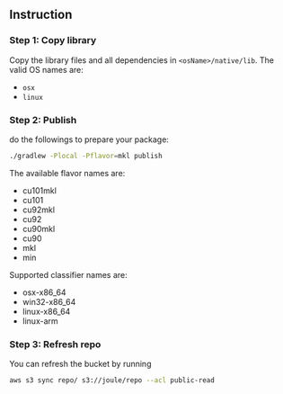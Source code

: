 ## Instruction

### Step 1: Copy library

Copy the library files and all dependencies in `<osName>/native/lib`. The valid OS names are:
- `osx`
- `linux`

### Step 2: Publish

do the followings to prepare your package:

```bash
./gradlew -Plocal -Pflavor=mkl publish
```

The available flavor names are:
- cu101mkl
- cu101
- cu92mkl
- cu92
- cu90mkl
- cu90
- mkl
- min

Supported classifier names are:
- osx-x86_64
- win32-x86_64
- linux-x86_64
- linux-arm


### Step 3: Refresh repo

You can refresh the bucket by running
```bash
aws s3 sync repo/ s3://joule/repo --acl public-read
```
